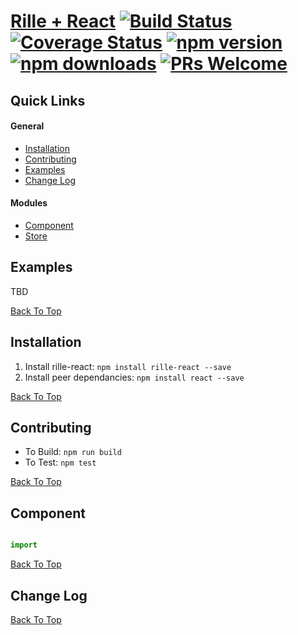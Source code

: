 # [Rille + React](http://www.rille.io) [![Build Status](https://img.shields.io/travis/dbmeads/rille-react/master.svg?style=flat-square)](https://travis-ci.org/dbmeads/rille-react) [![Coverage Status](https://img.shields.io/coveralls/dbmeads/rille-react/master.svg?style=flat-square)](https://coveralls.io/github/dbmeads/rille-react?branch=master) [![npm version](https://img.shields.io/npm/v/rille-react.svg?style=flat-square)](https://www.npmjs.com/package/rille-react) [![npm downloads](https://img.shields.io/npm/dm/rille-react.svg?style=flat-square)](https://www.npmjs.com/package/rille-react) [![PRs Welcome](https://img.shields.io/badge/PRs-welcome-brightgreen.svg?style=flat-square)](CONTRIBUTING.md#pull-requests)

## Quick Links

#### General
* [Installation](#installation)
* [Contributing](#contributing)
* [Examples](#examples)
* [Change Log](#change-log)

#### Modules
* [Component](#component)
* [Store](#store)

## Examples

TBD

[Back To Top](#quick-links)

## Installation

1. Install rille-react: `npm install rille-react --save`
2. Install peer dependancies: `npm install react --save`

[Back To Top](#quick-links)

## Contributing

* To Build: `npm run build`
* To Test: `npm test`

[Back To Top](#quick-links)

## Component

```js

import

```

[Back To Top](#quick-links)

## Change Log

[Back To Top](#quick-links)